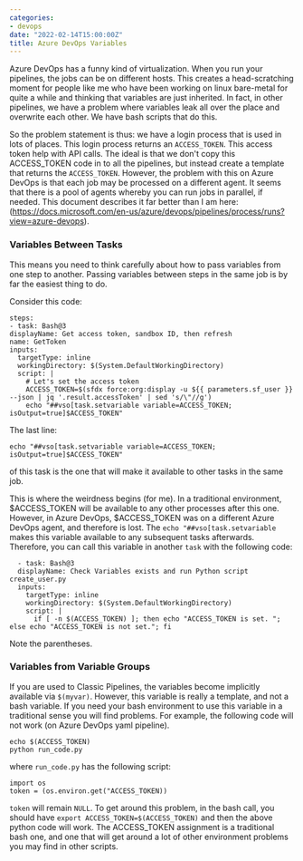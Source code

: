 ```yaml
---
categories:
- devops
date: "2022-02-14T15:00:00Z"
title: Azure DevOps Variables
---
```


Azure DevOps has a funny kind of virtualization. When you run your pipelines, the jobs can be on different hosts. This creates a head-scratching moment for people like me who have been working on linux bare-metal for quite a while and thinking that variables are just inherited. <!--more-->In fact, in other pipelines, we have a problem where variables leak all over the place and overwrite each other. We have bash scripts that do this.

So the problem statement is thus: we have a login process that is used in lots of places. This login process returns an `ACCESS_TOKEN`. This access token help with API calls. The ideal is that we don't copy this ACCESS_TOKEN code in to all the pipelines, but instead create a template that returns the `ACCESS_TOKEN`. However, the problem with this on Azure DevOps is that each job may be processed on a different agent. It seems that there is a pool of agents whereby you can run jobs in parallel, if needed. This document describes it far better than I am here: (https://docs.microsoft.com/en-us/azure/devops/pipelines/process/runs?view=azure-devops).

### Variables Between Tasks

This means you need to think carefully about how to pass variables from one step to another. Passing variables between steps in the same job is by far the easiest thing to do. 

Consider this code: 

    steps:
    - task: Bash@3
    displayName: Get access token, sandbox ID, then refresh
    name: GetToken
    inputs:
      targetType: inline
      workingDirectory: $(System.DefaultWorkingDirectory)
      script: |
        # Let's set the access token
        ACCESS_TOKEN=$(sfdx force:org:display -u ${{ parameters.sf_user }} --json | jq '.result.accessToken' | sed 's/\"//g')
        echo "##vso[task.setvariable variable=ACCESS_TOKEN; isOutput=true]$ACCESS_TOKEN" 

The last line: 

    echo "##vso[task.setvariable variable=ACCESS_TOKEN; isOutput=true]$ACCESS_TOKEN"

of this task is the one that will make it available to other tasks in the same job.

This is where the weirdness begins (for me). In a traditional environment, $ACCESS_TOKEN will be available to any other processes after this one. However, in Azure DevOps, $ACCESS_TOKEN was on a different Azure DevOps agent, and therefore is lost. The `echo "##vso[task.setvariable` makes this variable available to any subsequent tasks afterwards. Therefore, you can call this variable in another `task` with the following code:

      - task: Bash@3
      displayName: Check Variables exists and run Python script create_user.py
      inputs:
        targetType: inline
        workingDirectory: $(System.DefaultWorkingDirectory)
        script: |
          if [ -n $(ACCESS_TOKEN) ]; then echo "ACCESS_TOKEN is set. "; else echo "ACCESS_TOKEN is not set."; fi

Note the parentheses. 

### Variables from Variable Groups

If you are used to Classic Pipelines, the variables become implicitly available via `$(myvar)`. However, this variable is really a template, and not a bash variable. If you need your bash environment to use this variable in a traditional sense you will find problems. For example, the following code will not work (on Azure DevOps yaml pipeline). 

    echo $(ACCESS_TOKEN)
    python run_code.py

where `run_code.py` has the following script:

    import os
    token = (os.environ.get("ACCESS_TOKEN))

`token` will remain `NULL`. To get around this problem, in the bash call, you should have `export ACCESS_TOKEN=$(ACCESS_TOKEN)` and then the above python code will work. The ACCESS_TOKEN assignment is a traditional bash one, and one that will get around a lot of other environment problems you may find in other scripts. 
    
